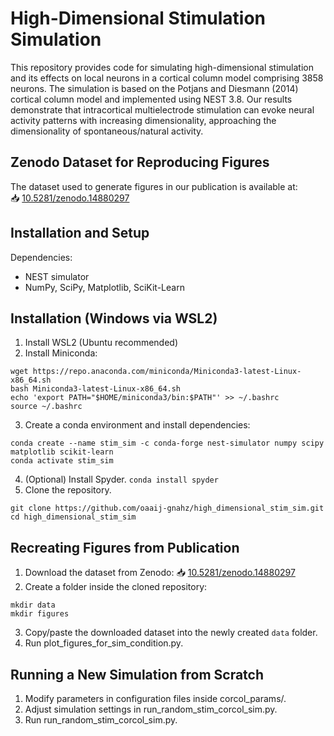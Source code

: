 # High-Dimensional Stimulation Simulation
 
This repository provides code for simulating high-dimensional stimulation and its effects on local neurons in a cortical column model comprising 3858 neurons. 
The simulation is based on the Potjans and Diesmann (2014) cortical column model and implemented using NEST 3.8. 
Our results demonstrate that intracortical multielectrode stimulation can evoke neural activity patterns with increasing dimensionality, approaching the dimensionality of spontaneous/natural activity.

## Zenodo Dataset for Reproducing Figures
The dataset used to generate figures in our publication is available at:  
📥 [10.5281/zenodo.14880297](https://zenodo.org/records/14880298)


## Installation and Setup
Dependencies:
- NEST simulator 
- NumPy, SciPy, Matplotlib, SciKit-Learn

## Installation  (Windows via WSL2)
1. Install WSL2 (Ubuntu recommended)
2. Install Miniconda:
```
wget https://repo.anaconda.com/miniconda/Miniconda3-latest-Linux-x86_64.sh
bash Miniconda3-latest-Linux-x86_64.sh
echo 'export PATH="$HOME/miniconda3/bin:$PATH"' >> ~/.bashrc
source ~/.bashrc
```
3. Create a conda environment and install dependencies:
```
conda create --name stim_sim -c conda-forge nest-simulator numpy scipy matplotlib scikit-learn
conda activate stim_sim
```
4. (Optional) Install Spyder. 
`conda install spyder`
5. Clone the repository.
```
git clone https://github.com/oaaij-gnahz/high_dimensional_stim_sim.git
cd high_dimensional_stim_sim
```

## Recreating Figures from Publication
1. Download the dataset from Zenodo: 
📥 [10.5281/zenodo.14880297](https://zenodo.org/records/14880298)
2. Create a folder inside the cloned repository:
```
mkdir data
mkdir figures
```
3. Copy/paste the downloaded dataset into the newly created `data` folder.
4. Run plot_figures_for_sim_condition.py.

## Running a New Simulation from Scratch
1. Modify parameters in configuration files inside corcol_params/.
2. Adjust simulation settings in run_random_stim_corcol_sim.py.
3. Run run_random_stim_corcol_sim.py.

